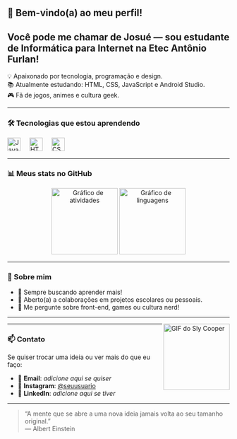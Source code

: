 ## 👋 Bem-vindo(a) ao meu perfil!

<h2 align="left">Você pode me chamar de Josué — sou estudante de Informática para Internet na Etec Antônio Furlan!</h2>

<p align="left">
💡 Apaixonado por tecnologia, programação e design.<br>
📚 Atualmente estudando: HTML, CSS, JavaScript e Android Studio.<br>
🎮 Fã de jogos, animes e cultura geek.
</p>

---

### 🛠️ Tecnologias que estou aprendendo

<div align="left">
  <img src="https://cdn.jsdelivr.net/gh/devicons/devicon/icons/javascript/javascript-original.svg" height="30" alt="JavaScript" />
  <img width="12" />
  <img src="https://cdn.jsdelivr.net/gh/devicons/devicon/icons/html5/html5-original.svg" height="30" alt="HTML5" />
  <img width="12" />
  <img src="https://cdn.jsdelivr.net/gh/devicons/devicon/icons/css3/css3-original.svg" height="30" alt="CSS3" />
</div>

---

### 📊 Meus stats no GitHub

<div align="center">
  <img src="https://github-readme-stats.vercel.app/api?username=Ceroltxt&hide_title=false&hide_rank=false&show_icons=true&include_all_commits=true&count_private=true&disable_animations=false&theme=dracula&locale=pt-br&hide_border=false" height="150" alt="Gráfico de atividades" />
  <img src="https://github-readme-stats.vercel.app/api/top-langs?username=Ceroltxt&locale=pt-br&hide_title=false&layout=compact&card_width=320&langs_count=5&theme=dracula&hide_border=false" height="150" alt="Gráfico de linguagens" />
</div>

---

### 🎯 Sobre mim

- 🧠 Sempre buscando aprender mais!
- 🤝 Aberto(a) a colaborações em projetos escolares ou pessoais.
- 💬 Me pergunte sobre front-end, games ou cultura nerd!

---

<img align="right" height="150" src="https://media1.tenor.com/m/0GfKZKVNK7AAAAAC/sly-cooper-sly2.gif" alt="GIF do Sly Cooper" />

---

### 📫 Contato

Se quiser trocar uma ideia ou ver mais do que eu faço:

- 📧 **Email**: _adicione aqui se quiser_
- 📸 **Instagram**: [@seuusuario](https://instagram.com/seuusuario)
- 💼 **LinkedIn**: _adicione aqui se tiver_

---

> “A mente que se abre a uma nova ideia jamais volta ao seu tamanho original.”  
> — Albert Einstein
